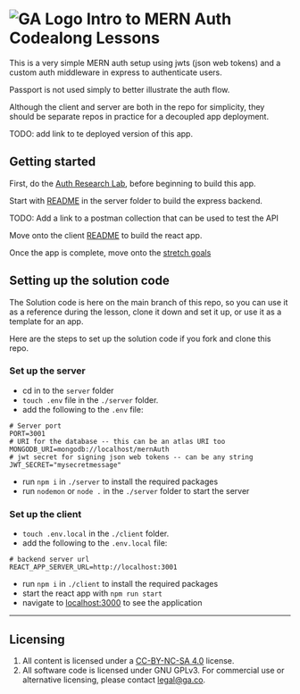 # ![GA Logo](https://ga-dash.s3.amazonaws.com/production/assets/logo-9f88ae6c9c3871690e33280fcf557f33.png) Intro to MERN Auth Codealong Lessons

This is a very simple MERN auth setup using jwts (json web tokens) and a custom auth middleware in express to authenticate users. 

Passport is not used simply to better illustrate the auth flow. 

Although the client and server are both in the repo for simplicity, they should be separate repos in practice for a decoupled app deployment.

TODO: add link to te deployed version of this app. 

## Getting started

First, do the [Auth Research Lab](https://github.com/WDI-SEA/auth-research-lab), before beginning to build this app. 

Start with [README](./server/README.md) in the server folder to build the express backend. 

TODO: Add a link to a postman collection that can be used to test the API

Move onto the client [README](./client/README.md) to build the react app.

Once the app is complete, move onto the [stretch goals](./stretch-goals.md)

## Setting up the solution code

The Solution code is here on the main branch of this repo, so you can use it as a reference during the lesson, clone it down and set it up, or use it as a template for an app.

Here are the steps to set up the solution code if you fork and clone this repo.

### Set up the server

* cd in to the `server` folder
* `touch .env` file in the `./server` folder.
* add the following to the `.env` file:
```
# Server port
PORT=3001
# URI for the database -- this can be an atlas URI too
MONGODB_URI=mongodb://localhost/mernAuth
# jwt secret for signing json web tokens -- can be any string
JWT_SECRET="mysecretmessage"
```
* run `npm i` in `./server` to install the required packages
* run `nodemon` or `node .` in the `./server` folder to start the server

### Set up the client

* `touch .env.local` in the `./client` folder.
* add the following to the `.env.local` file:
```
# backend server url
REACT_APP_SERVER_URL=http://localhost:3001
```
* run `npm i` in `./client` to install the required packages
* start the react app with `npm run start`
* navigate to [localhost:3000](http://localhost:3000) to see the application

---

## Licensing

1. All content is licensed under a [CC-BY-NC-SA 4.0](https://creativecommons.org/licenses/by-nc-sa/4.0/) license.
2. All software code is licensed under GNU GPLv3. For commercial use or alternative licensing, please contact legal@ga.co.